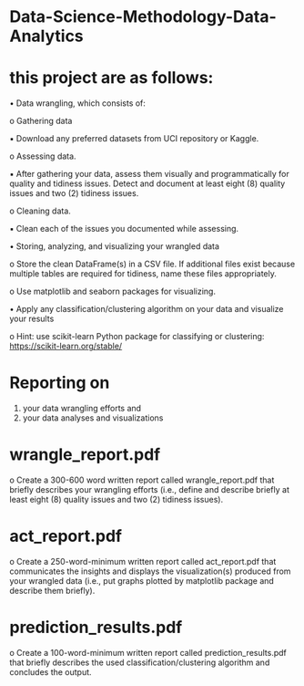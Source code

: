 # Data-Science-Methodology-Data-Analytics
# this project are as follows:

• Data wrangling, which consists of:

o Gathering data

▪ Download any preferred datasets from UCI repository or Kaggle.

o Assessing data.

▪ After gathering your data, assess them visually and programmatically for quality and tidiness issues. Detect and document at least eight (8) quality issues and two (2) tidiness issues.

o Cleaning data.

▪ Clean each of the issues you documented while assessing.

• Storing, analyzing, and visualizing your wrangled data

o Store the clean DataFrame(s) in a CSV file. If additional files exist because multiple tables are required for tidiness, name these files appropriately.

o Use matplotlib and seaborn packages for visualizing.

• Apply any classification/clustering algorithm on your data and visualize your results

o Hint: use scikit-learn Python package for classifying or clustering: https://scikit-learn.org/stable/

# Reporting on 
1) your data wrangling efforts and
2) your data analyses and visualizations

# wrangle_report.pdf
o Create a 300-600 word written report called wrangle_report.pdf that briefly describes your wrangling efforts (i.e., define and describe briefly at least eight (8) quality issues and two (2) tidiness issues).

# act_report.pdf
o Create a 250-word-minimum written report called act_report.pdf that communicates the insights and displays the visualization(s) produced from your wrangled data (i.e., put graphs plotted by matplotlib package and describe them briefly).

# prediction_results.pdf
o Create a 100-word-minimum written report called prediction_results.pdf that briefly describes the used classification/clustering algorithm and concludes the output.





